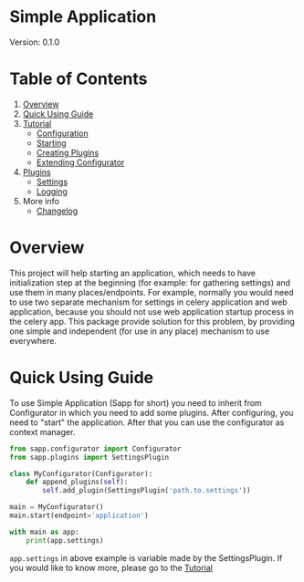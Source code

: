 # Simple Application

Version: 0.1.0

# Table of Contents
1. [Overview](#overview)
2. [Quick Using Guide](#quick-using-guide)
3. [Tutorial](docs/tutorial.md)
    * [Configuration](docs/tutorial.md#configuration)
    * [Starting](docs/tutorial.md#starting)
    * [Creating Plugins](docs/tutorial.md#creating-plugins)
    * [Extending Configurator](docs/tutorial.md#extending-configurator)
4. [Plugins](docs/plugins.md)
    * [Settings](docs/plugins.md#settings)
    * [Logging](docs/plugins.md#logging)
5. More info
    * [Changelog](docs/CHANGELOG.md)


# Overview

This project will help starting an application, which needs to have initialization
step at the beginning (for example: for gathering settings) and use them in many
places/endpoints.
For example, normally you would need to use two separate mechanism for settings
in celery application and web application, because you should not use web
application startup process in the celery app. This package provide solution
for this problem, by providing one simple and independent (for use in any place)
mechanism to use everywhere.

# Quick Using Guide

To use Simple Application (Sapp for short) you need to inherit from Configurator
in which you need to add some plugins. After configuring, you need to "start"
the application. After that you can use the configurator as context manager.

```python
from sapp.configurator import Configurator
from sapp.plugins import SettingsPlugin

class MyConfigurator(Configurator):
    def append_plugins(self):
        self.add_plugin(SettingsPlugin('path.to.settings'))

main = MyConfigurator()
main.start(endpoint='application')

with main as app:
    print(app.settings)

```

`app.settings` in above example is variable made by the SettingsPlugin.
If you would like to know more, please go to the [Tutorial](docs/tutorial.md)
